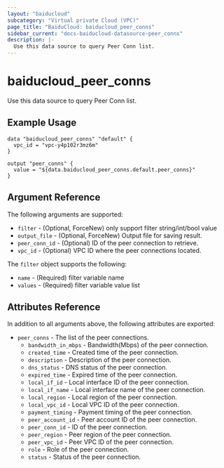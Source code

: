 ```yaml
---
layout: "baiducloud"
subcategory: "Virtual private Cloud (VPC)"
page_title: "BaiduCloud: baiducloud_peer_conns"
sidebar_current: "docs-baiducloud-datasource-peer_conns"
description: |-
  Use this data source to query Peer Conn list.
---
```


# baiducloud_peer_conns

Use this data source to query Peer Conn list.

## Example Usage

```hcl
data "baiducloud_peer_conns" "default" {
  vpc_id = "vpc-y4p102r3mz6m"
}

output "peer_conns" {
  value = "${data.baiducloud_peer_conns.default.peer_conns}"
}
```

## Argument Reference

The following arguments are supported:

* `filter` - (Optional, ForceNew) only support filter string/int/bool value
* `output_file` - (Optional, ForceNew) Output file for saving result.
* `peer_conn_id` - (Optional) ID of the peer connection to retrieve.
* `vpc_id` - (Optional) VPC ID where the peer connections located.

The `filter` object supports the following:

* `name` - (Required) filter variable name
* `values` - (Required) filter variable value list

## Attributes Reference

In addition to all arguments above, the following attributes are exported:

* `peer_conns` - The list of the peer connections.
  * `bandwidth_in_mbps` - Bandwidth(Mbps) of the peer connection.
  * `created_time` - Created time of the peer connection.
  * `description` - Description of the peer connection.
  * `dns_status` - DNS status of the peer connection.
  * `expired_time` - Expired time of the peer connection.
  * `local_if_id` - Local interface ID of the peer connection.
  * `local_if_name` - Local interface name of the peer connection.
  * `local_region` - Local region of the peer connection.
  * `local_vpc_id` - Local VPC ID of the peer connection.
  * `payment_timing` - Payment timing of the peer connection.
  * `peer_account_id` - Peer account ID of the peer connection.
  * `peer_conn_id` - ID of the peer connection.
  * `peer_region` - Peer region of the peer connection.
  * `peer_vpc_id` - Peer VPC ID of the peer connection.
  * `role` - Role of the peer connection.
  * `status` - Status of the peer connection.


